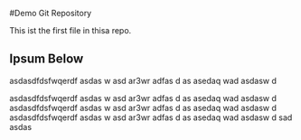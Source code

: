 #Demo Git Repository

This ist the first file in thisa repo.

## Ipsum Below

asdasdfdsfwqerdf asdas w asd ar3wr adfas d as  asedaq wad asdasw d

asdasdfdsfwqerdf asdas w asd ar3wr adfas d as  asedaq wad asdasw d
asdasdfdsfwqerdf asdas w asd ar3wr adfas d as  asedaq wad asdasw d
asdasdfdsfwqerdf asdas w asd ar3wr adfas d as  asedaq wad asdasw d sad asdas

